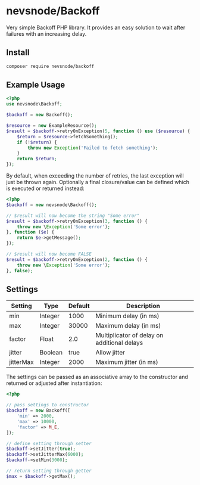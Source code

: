 nevsnode/Backoff
===

Very simple Backoff PHP library. It provides an easy solution to wait after failures with an increasing delay.

Install
---

```sh
composer require nevsnode/backoff
```

Example Usage
---

```php
<?php
use nevsnode\Backoff;

$backoff = new Backoff();

$resource = new ExampleResource();
$result = $backoff->retryOnException(5, function () use ($resource) {
    $return = $resource->fetchSomething();
    if (!$return) {
        throw new Exception('Failed to fetch something');
    }
    return $return;
});
```

By default, when exceeding the number of retries, the last exception will just be thrown again.
Optionally a final closure/value can be defined which is executed or returned instead:

```php
<?php
$backoff = new nevsnode\Backoff();

// $result will now become the string "Some error"
$result = $backoff->retryOnException(3, function () {
    throw new \Exception('Some error');
}, function ($e) {
    return $e->getMessage();
});

// $result will now become FALSE
$result = $backoff->retryOnException(2, function () {
    throw new \Exception('Some error');
}, false);
```

Settings
---

Setting|Type|Default|Description
-------|----|-------|-----------
min|Integer|1000|Minimum delay (in ms)
max|Integer|30000|Maximum delay (in ms)
factor|Float|2.0|Multiplicator of delay on additional delays
jitter|Boolean|true|Allow jitter
jitterMax|Integer|2000|Maximum jitter (in ms)


The settings can be passed as an associative array to the constructor and returned or adjusted after instantiation:

```php
<?php

// pass settings to constructor
$backoff = new Backoff([
    'min' => 2000,
    'max' => 10000,
    'factor' => M_E,
]);

// define setting through setter
$backoff->setJitter(true);
$backoff->setJitterMax(6000);
$backoff->setMin(3000);

// return setting through getter
$max = $backoff->getMax();
```
